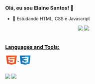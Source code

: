 ### Olá, eu sou Elaine Santos! 👋

- 🌱 Estudando HTML, CSS e Javascript

<div align="center">
  <a href="https://github.com/elainesantos-in">
  <img height="150em" src="https://github-readme-stats.vercel.app/api?username=elainesantos-in&show_icons=true&theme=default&include_all_commits=true&count_private=true"/>
  <img height="150em" src="https://github-readme-stats.vercel.app/api/top-langs/?username=elainesantos-in&layout=compact&langs_count=7&theme=default"/>
</div>
  
<div style="display: inline_block"><br>
  <h3 align="left">Languages and Tools:</h3>
  <img align="center" alt="Elaine-HTML" height="30" width="40" src="https://raw.githubusercontent.com/devicons/devicon/master/icons/html5/html5-original.svg">
  <img align="center" alt="Elaine-CSS" height="30" width="40" src="https://raw.githubusercontent.com/devicons/devicon/master/icons/css3/css3-original.svg">
</div>

  ##
  
  <a href="https://www.instagram.com/elainesantos.in/" target="_blank"><img src="https://img.shields.io/badge/-Instagram-%23E4405F?style=for-the-badge&logo=instagram&logoColor=white" target="_blank"></a>
  <a href="https://www.linkedin.com/in/elaine-santos-6a20921a6/" target="_blank"><img src="https://img.shields.io/badge/-LinkedIn-%230077B5?style=for-the-badge&logo=linkedin&logoColor=white" target="_blank"></a>
  

  
  
